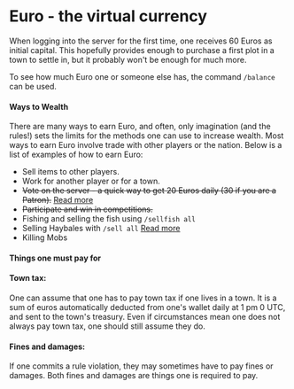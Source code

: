 # Euro - the virtual currency

When logging into the server for the first time, one receives 60 Euros as initial capital. This hopefully provides enough to purchase a first plot in a town to settle in, but it probably won't be enough for much more.

To see how much Euro one or someone else has, the command `/balance` can be used.

#### Ways to Wealth

There are many ways to earn Euro, and often, only imagination (and the rules!) sets the limits for the methods one can use to increase wealth. Most ways to earn Euro involve trade with other players or the nation. Below is a list of examples of how to earn Euro:

* Sell items to other players.
* Work for another player or for a town.&#x20;
* ~~Vote on the server - a quick way to get 20 Euros daily (30 if you are a Patron).~~ [Read more](../../../misc/archive/vote-for-the-server-get-payed.md)
* ~~Participate and win in competitions.~~
* Fishing and selling the fish using `/sellfish all`
* Selling Haybales with `/sell all` [Read more](./)
* Killing Mobs

#### Things one must pay for&#x20;

#### Town tax:&#x20;

One can assume that one has to pay town tax if one lives in a town. It is a sum of euros automatically deducted from one's wallet daily at 1 pm 0 UTC, and sent to the town's treasury. Even if circumstances mean one does not always pay town tax, one should still assume they do.

#### Fines and damages:&#x20;

If one commits a rule violation, they may sometimes have to pay fines or damages. Both fines and damages are things one is required to pay.
